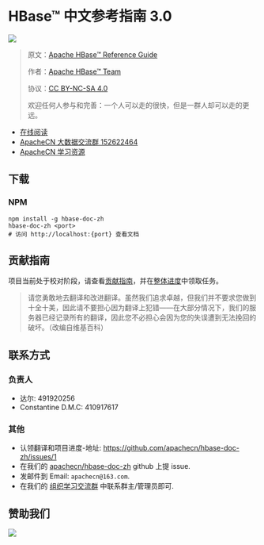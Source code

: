# HBase™ 中文参考指南 3.0

![](docs/img/9401b38c9b161e7f2680ea8cd2972031.jpg)

> 原文：[Apache HBase™ Reference Guide](https://hbase.apache.org/book.html)
> 
> 作者：[Apache HBase™ Team](mailto:hbase-dev@lists.apache.org)
> 
> 协议：[CC BY-NC-SA 4.0](http://creativecommons.org/licenses/by-nc-sa/4.0/)
> 
> 欢迎任何人参与和完善：一个人可以走的很快，但是一群人却可以走的更远。

* [在线阅读](https://apachecn.github.io/hbase-doc-zh)
* [ApacheCN 大数据交流群 152622464](http://shang.qq.com/wpa/qunwpa?idkey=30e5f1123a79867570f665aa3a483ca404b1c3f77737bc01ec520ed5f078ddef)
* [ApacheCN 学习资源](http://www.apachecn.org/)

## 下载

### NPM

```
npm install -g hbase-doc-zh
hbase-doc-zh <port>
# 访问 http://localhost:{port} 查看文档
```

## 贡献指南

项目当前处于校对阶段，请查看[贡献指南](CONTRIBUTING.md)，并在[整体进度](https://github.com/apachecn/hbase-doc-zh/issues/1)中领取任务。

> 请您勇敢地去翻译和改进翻译。虽然我们追求卓越，但我们并不要求您做到十全十美，因此请不要担心因为翻译上犯错——在大部分情况下，我们的服务器已经记录所有的翻译，因此您不必担心会因为您的失误遭到无法挽回的破坏。（改编自维基百科）

## 联系方式

### 负责人

* 达尔: 491920256
* Constantine  D.M.C: 410917617

### 其他

*   认领翻译和项目进度-地址: <https://github.com/apachecn/hbase-doc-zh/issues/1>
*   在我们的 [apachecn/hbase-doc-zh](https://github.com/apachecn/hbase-doc-zh) github 上提 issue.
*   发邮件到 Email: `apachecn@163.com`.
*   在我们的 [组织学习交流群](http://www.apachecn.org/organization/348.html) 中联系群主/管理员即可.

## 赞助我们

![](http://data.apachecn.org/img/about/donate.jpg)
